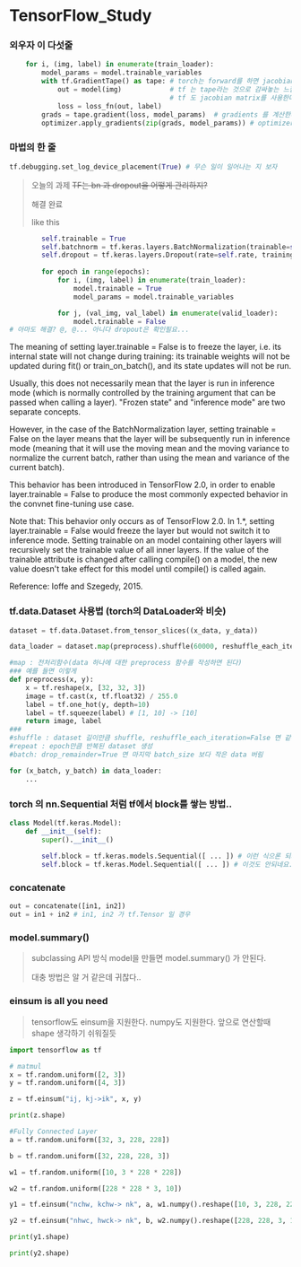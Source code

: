 # TensorFlow_Study

### 외우자 이 다섯줄
```python
    for i, (img, label) in enumerate(train_loader):
        model_params = model.trainable_variables
        with tf.GradientTape() as tape: # torch는 forward를 하면 jacobian matrix을 생성 후 autograd 준비 
            out = model(img)            # tf 는 tape라는 것으로 감싸놓는 느낌적인 느낌으로 생각하면 된다
                                        # tf 도 jacobian matrix를 사용한다.
            loss = loss_fn(out, label)
        grads = tape.gradient(loss, model_params)  # gradients 를 계산한다. loss.backward()
        optimizer.apply_gradients(zip(grads, model_params)) # optimizer.step()
```

### 마법의 한 줄
```python
tf.debugging.set_log_device_placement(True) # 무슨 일이 일어나는 지 보자
```
>
> 오늘의 과제
> ~~TF는 bn 과 dropout을 어떻게 관리하지?~~
>
> 해결 완료
>
> like this
```python
        self.trainable = True
        self.batchnorm = tf.keras.layers.BatchNormalization(trainable=self.trainable)
        self.dropout = tf.keras.layers.Dropout(rate=self.rate, training=self.trainable) 
        
        for epoch in range(epochs):
            for i, (img, label) in enumerate(train_loader):
                model.trainable = True
                model_params = model.trainable_variables

            for j, (val_img, val_label) in enumerate(valid_loader):
                model.trainable = False            
# 아마도 해결? @, @... 아니다 dropout은 확인필요...
```
The meaning of setting layer.trainable = False is to freeze the layer, 
i.e. its internal state will not change during training: its trainable weights will not be updated during fit() or train_on_batch(), and its state updates will not be run.

Usually, this does not necessarily mean that the layer is run in inference mode (which is normally controlled by the training argument that can be passed when calling a layer). "Frozen state" and "inference mode" are two separate concepts.

However, in the case of the BatchNormalization layer, setting trainable = False on the layer means that the layer will be subsequently run in inference mode (meaning that it will use the moving mean and the moving variance to normalize the current batch, rather than using the mean and variance of the current batch).

This behavior has been introduced in TensorFlow 2.0, in order to enable layer.trainable = False to produce the most commonly expected behavior in the convnet fine-tuning use case.

Note that:
This behavior only occurs as of TensorFlow 2.0. In 1.*, setting layer.trainable = False would freeze the layer but would not switch it to inference mode.
Setting trainable on an model containing other layers will recursively set the trainable value of all inner layers.
If the value of the trainable attribute is changed after calling compile() on a model, the new value doesn't take effect for this model until compile() is called again.

Reference:
Ioffe and Szegedy, 2015.

### tf.data.Dataset 사용법 (torch의 DataLoader와 비슷)
```python
dataset = tf.data.Dataset.from_tensor_slices((x_data, y_data))

data_loader = dataset.map(preprocess).shuffle(60000, reshuffle_each_iteration=True).repeat(3).batch(32, drop_remainder=False)

#map : 전처리함수(data 하나에 대한 preprocess 함수를 작성하면 된다)
### 예를 들면 이렇게
def preprocess(x, y):
    x = tf.reshape(x, [32, 32, 3])
    image = tf.cast(x, tf.float32) / 255.0
    label = tf.one_hot(y, depth=10)
    label = tf.squeeze(label) # [1, 10] -> [10]
    return image, label
###
#shuffle : dataset 길이만큼 shuffle, reshuffle_each_iteration=False 면 같은 shuffle 반복
#repeat : epoch만큼 반복된 dataset 생성
#batch: drop_remainder=True 면 마지막 batch_size 보다 작은 data 버림

for (x_batch, y_batch) in data_loader:
    ...
```

### torch 의 nn.Sequential 처럼 tf에서 block를 쌓는 방법..
```python
class Model(tf.keras.Model):
    def __init__(self):
        super().__init__()
    
        self.block = tf.keras.models.Sequential([ ... ]) # 이런 식으론 되지 않았다. 생각중.
        self.block = tf.keras.Model.Sequential([ ... ]) # 이것도 안되네요.. 그냥 함수로 짜야되나보네요..? 귀찮..
```

### concatenate
```python
out = concatenate([in1, in2])
out = in1 + in2 # in1, in2 가 tf.Tensor 일 경우
```

### model.summary()
>
> subclassing API 방식 model을 만들면 model.summary() 가 안된다.
> 
> 대충 방법은 알 거 같은데 귀찮다..
>

### einsum is all you need
>
> tensorflow도 einsum을 지원한다. numpy도 지원한다. 앞으로 연산할때 shape 생각하기 쉬워질듯
>

```python
import tensorflow as tf 

# matmul
x = tf.random.uniform([2, 3])
y = tf.random.uniform([4, 3])

z = tf.einsum("ij, kj->ik", x, y)

print(z.shape)

#Fully Connected Layer
a = tf.random.uniform([32, 3, 228, 228])

b = tf.random.uniform([32, 228, 228, 3])

w1 = tf.random.uniform([10, 3 * 228 * 228])

w2 = tf.random.uniform([228 * 228 * 3, 10])

y1 = tf.einsum("nchw, kchw-> nk", a, w1.numpy().reshape([10, 3, 228, 228])) #PyTorch

y2 = tf.einsum("nhwc, hwck-> nk", b, w2.numpy().reshape([228, 228, 3, 10])) #TensorFlow

print(y1.shape)

print(y2.shape)
```
